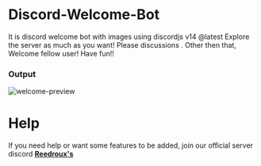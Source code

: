 # Discord-Welcome-Bot
It is discord welcome bot with images using discordjs v14 @latest 
Explore the server as much as you want! Please discussions  . Other then that, Welcome fellow user! Have fun!!

### **Output**
![welcome-preview](https://cdn.discordapp.com/avatars/1066057160125059112/f126aef5fd58d7dae9fe299e659d23f7.png?size=4096)

# **Help**
If you need help or want some features to be added, join our official server discord **[Reedroux's](https://reedroux.biz/support)**
